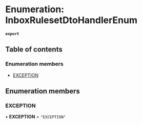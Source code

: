 # Enumeration: InboxRulesetDtoHandlerEnum

**`export`**

## Table of contents

### Enumeration members

- [EXCEPTION](InboxRulesetDtoHandlerEnum.md#exception)

## Enumeration members

### EXCEPTION

• **EXCEPTION** = `"EXCEPTION"`
